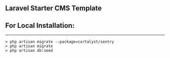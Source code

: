 ## Laravel Starter CMS Template

## For Local Installation:
---
	> php artisan migrate --package=cartalyst/sentry
	> php artisan migrate
	> php artisan db:seed

